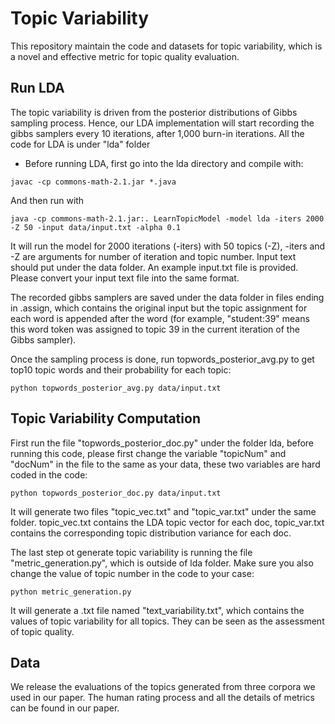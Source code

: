 # Topic Variability
This repository maintain the code and datasets for topic variability, which is a novel and effective metric for topic quality evaluation.

## Run LDA
The topic variability is driven from the posterior distributions of Gibbs sampling process. Hence, our LDA implementation will start recording the gibbs samplers every 10 iterations, after 1,000 burn-in iterations. All the code for LDA is under "lda" folder

* Before running LDA, first go into the lda directory and compile with:
```
javac -cp commons-math-2.1.jar *.java
```
And then run with
```
java -cp commons-math-2.1.jar:. LearnTopicModel -model lda -iters 2000 -Z 50 -input data/input.txt -alpha 0.1
```
It will run the model for 2000 iterations (-iters) with 50 topics (-Z), -iters and -Z are arguments for number of iteration and topic number. Input text should put under the data folder. An example input.txt file is provided. Please convert your input text file into the same format.

The recorded gibbs samplers are saved under the data folder in files ending in .assign, which contains the original input but the topic assignment for each word is appended after the word (for example, "student:39" means this word token was assigned to topic 39 in the current iteration of the Gibbs sampler).

Once the sampling process is done, run topwords_posterior_avg.py to get top10 topic words and their probability for each topic:
```
python topwords_posterior_avg.py data/input.txt
```

## Topic Variability Computation
First run the file "topwords_posterior_doc.py" under the folder lda, before running this code, please first change the variable "topicNum" and "docNum" in the file to the same as your data, these two variables are hard coded in the code:
```
python topwords_posterior_doc.py data/input.txt
```
It will generate two files "topic_vec.txt" and "topic_var.txt" under the same folder. topic_vec.txt contains the LDA topic vector for each doc, topic_var.txt contains the corresponding topic distribution variance for each doc.

The last step ot generate topic variability is running the file "metric_generation.py", which is outside of lda folder. Make sure you also change the value of topic number in the code to your case:
```
python metric_generation.py
```
It will generate a .txt file named "text_variability.txt", which contains the values of topic variability for all topics. They can be seen as the assessment of topic quality.

## Data
We release the evaluations of the topics generated from three corpora we used in our paper. The human rating process and all the details of metrics can be found in our paper.
